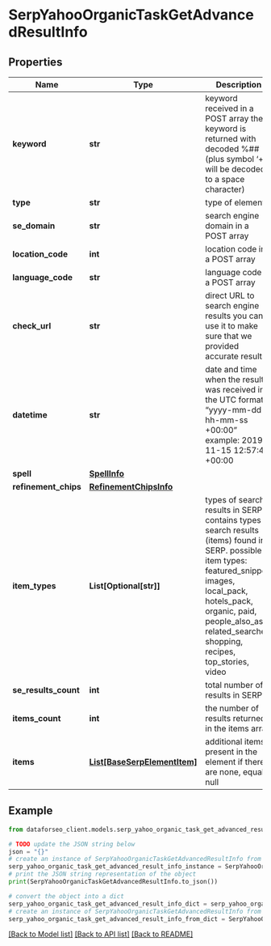 # SerpYahooOrganicTaskGetAdvancedResultInfo


## Properties

Name | Type | Description | Notes
------------ | ------------- | ------------- | -------------
**keyword** | **str** | keyword received in a POST array the keyword is returned with decoded %## (plus symbol ‘+’ will be decoded to a space character) | [optional] 
**type** | **str** | type of element | [optional] 
**se_domain** | **str** | search engine domain in a POST array | [optional] 
**location_code** | **int** | location code in a POST array | [optional] 
**language_code** | **str** | language code in a POST array | [optional] 
**check_url** | **str** | direct URL to search engine results you can use it to make sure that we provided accurate results | [optional] 
**datetime** | **str** | date and time when the result was received in the UTC format: “yyyy-mm-dd hh-mm-ss +00:00” example: 2019-11-15 12:57:46 +00:00 | [optional] 
**spell** | [**SpellInfo**](SpellInfo.md) |  | [optional] 
**refinement_chips** | [**RefinementChipsInfo**](RefinementChipsInfo.md) |  | [optional] 
**item_types** | **List[Optional[str]]** | types of search results in SERP contains types of search results (items) found in SERP. possible item types: featured_snippet, images, local_pack, hotels_pack, organic, paid, people_also_ask, related_searches, shopping, recipes, top_stories, video | [optional] 
**se_results_count** | **int** | total number of results in SERP | [optional] 
**items_count** | **int** | the number of results returned in the items array | [optional] 
**items** | [**List[BaseSerpElementItem]**](BaseSerpElementItem.md) | additional items present in the element if there are none, equals null | [optional] 

## Example

```python
from dataforseo_client.models.serp_yahoo_organic_task_get_advanced_result_info import SerpYahooOrganicTaskGetAdvancedResultInfo

# TODO update the JSON string below
json = "{}"
# create an instance of SerpYahooOrganicTaskGetAdvancedResultInfo from a JSON string
serp_yahoo_organic_task_get_advanced_result_info_instance = SerpYahooOrganicTaskGetAdvancedResultInfo.from_json(json)
# print the JSON string representation of the object
print(SerpYahooOrganicTaskGetAdvancedResultInfo.to_json())

# convert the object into a dict
serp_yahoo_organic_task_get_advanced_result_info_dict = serp_yahoo_organic_task_get_advanced_result_info_instance.to_dict()
# create an instance of SerpYahooOrganicTaskGetAdvancedResultInfo from a dict
serp_yahoo_organic_task_get_advanced_result_info_from_dict = SerpYahooOrganicTaskGetAdvancedResultInfo.from_dict(serp_yahoo_organic_task_get_advanced_result_info_dict)
```
[[Back to Model list]](../README.md#documentation-for-models) [[Back to API list]](../README.md#documentation-for-api-endpoints) [[Back to README]](../README.md)


